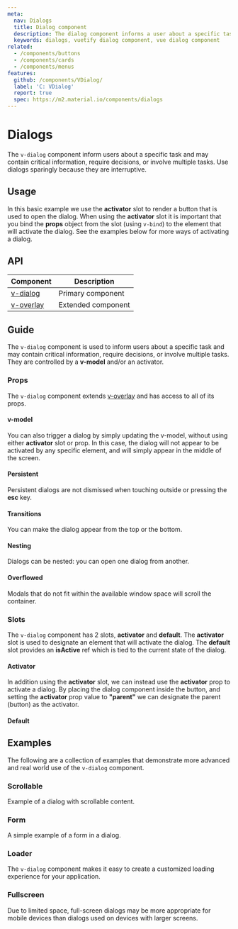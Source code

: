 ```yaml
---
meta:
  nav: Dialogs
  title: Dialog component
  description: The dialog component informs a user about a specific task and may contain critical information or require the user to take a specific action.
  keywords: dialogs, vuetify dialog component, vue dialog component
related:
  - /components/buttons
  - /components/cards
  - /components/menus
features:
  github: /components/VDialog/
  label: 'C: VDialog'
  report: true
  spec: https://m2.material.io/components/dialogs
---
```


# Dialogs

The `v-dialog` component inform users about a specific task and may contain critical information, require decisions, or involve multiple tasks. Use dialogs sparingly because they are interruptive.

<!-- ![dialog Entry](https://cdn.vuetifyjs.com/docs/images/components-temp/v-dialog/v-dialog-entry.png) -->

<page-features />

## Usage

In this basic example we use the **activator** slot to render a button that is used to open the dialog. When using the **activator** slot it is important that you bind the **props** object from the slot (using `v-bind`) to the element that will activate the dialog. See the examples below for more ways of activating a dialog.

<usage name="v-dialog" />

<entry />

## API

| Component | Description |
| - | - |
| [v-dialog](/api/v-dialog/) | Primary component |
| [v-overlay](/api/v-overlay/) | Extended component |

<api-inline hide-links />

## Guide

The `v-dialog` component is used to inform users about a specific task and may contain critical information, require decisions, or involve multiple tasks. They are controlled by a **v-model** and/or an activator.

### Props

The `v-dialog` component extends [v-overlay](/components/overlays/) and has access to all of its props.

#### v-model

You can also trigger a dialog by simply updating the v-model, without using either **activator** slot or prop. In this case, the dialog will not appear to be activated by any specific element, and will simply appear in the middle of the screen.

<example file="v-dialog/prop-model" />

#### Persistent

Persistent dialogs are not dismissed when touching outside or pressing the **esc** key.

<example file="v-dialog/prop-persistent" />

#### Transitions

You can make the dialog appear from the top or the bottom.

<example file="v-dialog/prop-transitions" />

#### Nesting

Dialogs can be nested: you can open one dialog from another.

<example file="v-dialog/misc-nesting" />

#### Overflowed

Modals that do not fit within the available window space will scroll the container.

<example file="v-dialog/misc-overflowed" />

### Slots

The `v-dialog` component has 2 slots, **activator** and **default**. The **activator** slot is used to designate an element that will activate the dialog. The **default** slot provides an **isActive** ref which is tied to the current state of the dialog.

#### Activator

In addition using the **activator** slot, we can instead use the **activator** prop to activate a dialog. By placing the dialog component inside the button, and setting the **activator** prop value to **"parent"** we can designate the parent (button) as the activator.

<example file="v-dialog/prop-activator" />

#### Default

<example file="v-dialog/slot-default" />

## Examples

The following are a collection of examples that demonstrate more advanced and real world use of the `v-dialog` component.

### Scrollable

Example of a dialog with scrollable content.

<example file="v-dialog/prop-scrollable" />

### Form

A simple example of a form in a dialog.

<example file="v-dialog/misc-form" />

### Loader

The `v-dialog` component makes it easy to create a customized loading experience for your application.

<example file="v-dialog/misc-loader" />

### Fullscreen

Due to limited space, full-screen dialogs may be more appropriate for mobile devices than dialogs used on devices with larger screens.

<example file="v-dialog/prop-fullscreen" />

<!-- #### Without activator

If for some reason you are unable to use the activator slot, be sure to add the `.stop` modifier to the event that triggers the dialog.

<example file="v-dialog/misc-without-activator" /> -->
